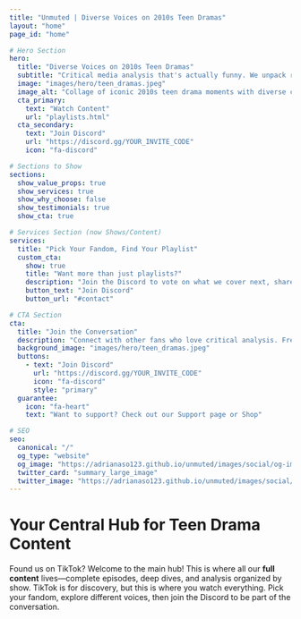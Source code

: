 ```yaml
---
title: "Unmuted | Diverse Voices on 2010s Teen Dramas"
layout: "home"
page_id: "home"

# Hero Section
hero:
  title: "Diverse Voices on 2010s Teen Dramas"
  subtitle: "Critical media analysis that's actually funny. We unpack representation, call out problematic tropes, and make media literacy entertaining."
  image: "images/hero/teen_dramas.jpeg"
  image_alt: "Collage of iconic 2010s teen drama moments with diverse cultural lens"
  cta_primary:
    text: "Watch Content"
    url: "playlists.html"
  cta_secondary:
    text: "Join Discord"
    url: "https://discord.gg/YOUR_INVITE_CODE"
    icon: "fa-discord"

# Sections to Show
sections:
  show_value_props: true
  show_services: true
  show_why_choose: false
  show_testimonials: true
  show_cta: true

# Services Section (now Shows/Content)
services:
  title: "Pick Your Fandom, Find Your Playlist"
  custom_cta:
    show: true
    title: "Want more than just playlists?"
    description: "Join the Discord to vote on what we cover next, share your thoughts, and connect with other fans"
    button_text: "Join Discord"
    button_url: "#contact"

# CTA Section
cta:
  title: "Join the Conversation"
  description: "Connect with other fans who love critical analysis. Free, always."
  background_image: "images/hero/teen_dramas.jpeg"
  buttons:
    - text: "Join Discord"
      url: "https://discord.gg/YOUR_INVITE_CODE"
      icon: "fa-discord"
      style: "primary"
  guarantee:
    icon: "fa-heart"
    text: "Want to support? Check out our Support page or Shop"

# SEO
seo:
  canonical: "/"
  og_type: "website"
  og_image: "https://adrianaso123.github.io/unmuted/images/social/og-image.jpg"
  twitter_card: "summary_large_image"
  twitter_image: "https://adrianaso123.github.io/unmuted/images/social/twitter-card.jpg"
---
```


# Your Central Hub for Teen Drama Content

Found us on TikTok? Welcome to the main hub! This is where all our **full content** lives—complete episodes, deep dives, and analysis organized by show. TikTok is for discovery, but this is where you watch everything. Pick your fandom, explore different voices, then join the Discord to be part of the conversation.
